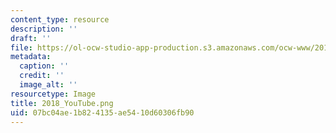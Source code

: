 ```yaml
---
content_type: resource
description: ''
draft: ''
file: https://ol-ocw-studio-app-production.s3.amazonaws.com/ocw-www/2018_youtube.png
metadata:
  caption: ''
  credit: ''
  image_alt: ''
resourcetype: Image
title: 2018_YouTube.png
uid: 07bc04ae-1b82-4135-ae54-10d60306fb90
---
```

